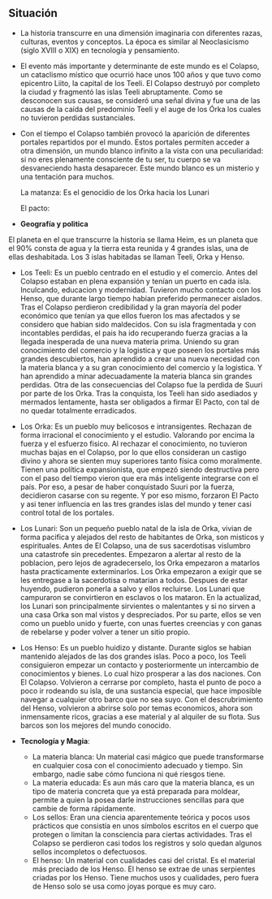 
## Situación

- La historia transcurre en una dimensión imaginaria con diferentes razas, culturas, eventos y conceptos. La época es similar al Neoclasicismo (siglo XVIII o XIX) en tecnología y pensamiento.

- El evento más importante y determinante de este mundo es el Colapso, un cataclismo místico que ocurrió hace unos 100 años y que tuvo como epicentro Liito, la capital de los Teeli. El Colapso destruyó por completo la ciudad y fragmentó las islas Teeli abruptamente. Como se desconocen sus causas, se consideró una señal divina y fue una de las causas de la caída del predominio Teeli y el auge de los Órka los cuales no tuvieron perdidas sustanciales.

- Con el tiempo el Colapso también provocó la aparición de diferentes portales repartidos por el mundo. Estos portales permiten acceder a otra dimensión, un mundo blanco infinito a la vista con una peculiaridad: si no eres plenamente consciente de tu ser, tu cuerpo se va desvaneciendo hasta desaparecer. Este mundo blanco es un misterio y una tentación para muchos.

  La matanza: Es el genocidio de los Orka hacia los Lunari
  
  El pacto:

- **Geografía y politica**

El planeta en el que transcurre la historia se llama Heim, es un planeta que el 90% consta de agua y la tierra esta reunida y 4 grandes islas, una de ellas deshabitada. Los 3 islas habitadas se llaman Teeli, Orka y Henso.

- Los Teeli: Es un pueblo centrado en el estudio y el comercio. Antes del Colapso estaban en plena expansión y tenían un puerto en cada isla. Inculcando, educacion y modernidad. Tuvieron mucho contacto con los Henso, que durante largo tiempo habian preferido permanecer aislados. Tras el Colapso perdieron credibilidad y la gran mayoría del poder económico que tenían ya que ellos fueron los mas afectados y se considero que habian sido maldecidos. Con su isla fragmentada y con incontables perdidas, el pais ha ido recuperando fuerza gracias a la llegada inesperada de una nueva materia prima. Uniendo su gran conocimiento del comercio y la logistica y que poseen los portales más grandes descubiertos, han aprendido a crear una nueva necesidad con la materia blanca y a su gran conocimiento del comercio y la logistica. Y han aprendido a minar adecuadamente la materia blanca sin grandes perdidas.
  Otra de las consecuencias del Colapso fue la perdida de Suuri por parte de los Orka. Tras la conquista, los Teeli han sido asediados y mermados lentamente, hasta ser obligados a firmar El Pacto, con tal de no quedar totalmente erradicados.

- Los Orka: Es un pueblo muy belicosos e intransigentes. Rechazan de forma irracional el conocimiento y el estudio. Valorando por encima la fuerza y el esfuerzo fisico.  Al rechazar el conocimiento, no tuvieron muchas bajas en el Colapso, por lo que ellos consideran un castigo divino y ahora se sienten muy superiores tanto física como moralmente. Tienen una política expansionista, que empezó siendo destructiva pero con el paso del tiempo vieron que era más inteligente integrarse con el país. Por eso, a pesar de haber conquistado Suuri por la fuerza, decidieron casarse con su regente. Y por eso mismo, forzaron El Pacto y asi tener influencia en las tres grandes islas del mundo y tener casi control total de los portales.

- Los Lunari: Son un pequeño pueblo natal de la isla de Orka, vivian de forma pacifica y alejados del resto de habitantes de Orka, son misticos y espirituales. Antes de El Colapso, una de sus sacerdotisas vislumbro una catastrofe sin precedentes. Empezaron a alertar al resto de la poblacion, pero lejos de agradecerselo, los Orka empezaron a matarlos hasta practicamente exterminarlos. Los Orka empezaron a exigir que se les entregase a la sacerdotisa o matarian a todos. Despues de estar huyendo, pudieron ponerla a salvo y ellos recluirse. Los Lunari que campuraron se convirtieron en esclavos o los mataron. En la actualizad, los Lunari son principalmente sirvientes o malentantes y si no sirven a una casa Orka son mal vistos y despreciados. Por su parte, ellos se ven como un pueblo unido y fuerte, con unas fuertes creencias y con ganas de rebelarse y poder volver a tener un sitio propio.

- Los Henso: Es un pueblo huidizo y distante. Durante siglos se habian mantenido alejados de las dos grandes islas. Poco a poco, los Teeli consiguieron empezar un contacto y posteriormente un intercambio de conocimientos y bienes. Lo cual hizo prosperar a las dos naciones. Con El Colapso. Volvieron a cerrarse por completo, hasta el punto de poco a poco ir rodeando su isla, de una sustancia especial, que hace imposible navegar a cualquier otro barco que no sea suyo.
  Con el descrubrimiento del Henso, volvieron a abrirse solo por temas economicos, ahora son inmensamente ricos, gracias a ese material y al alquiler de su flota. Sus barcos son los mejores del mundo conocido.

- **Tecnología y Magia**:

    - La materia blanca: Un material casi mágico que puede transformarse en cualquier cosa con el conocimiento adecuado y tiempo. Sin embargo, nadie sabe cómo funciona ni qué riesgos tiene.
    - La materia educada: Es aun más caro que la materia blanca, es un tipo de materia concreta que ya está preparada para moldear, permite a quien la posea darle instrucciones sencillas para que cambie de forma rápidamente.
    - Los sellos: Eran una ciencia aparentemente teórica y pocos usos prácticos que consistía en unos símbolos escritos en el cuerpo que protegen o limitan la consciencia para ciertas actividades. Tras el Colapso se perdieron casi todos los registros y solo quedan algunos sellos incompletos o defectuosos.
    -   El henso: Un material con cualidades casi del cristal. Es el material más preciado de los Henso. El henso se extrae de unas serpientes criadas por los Henso. Tiene muchos usos y cualidades, pero fuera de Henso solo se usa como joyas porque es muy caro.

